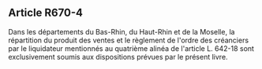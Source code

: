 Article R670-4
----
Dans les départements du Bas-Rhin, du Haut-Rhin et de la Moselle, la répartition
du produit des ventes et le règlement de l'ordre des créanciers par le
liquidateur mentionnés au quatrième alinéa de l'article L. 642-18 sont
exclusivement soumis aux dispositions prévues par le présent livre.
